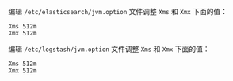 编辑 `/etc/elasticsearch/jvm.option` 文件调整 `Xms` 和 `Xmx` 下面的值：

```
Xms 512m
Xmx 512m
```

编辑 `/etc/logstash/jvm.option` 文件调整 `Xms` 和 `Xmx` 下面的值：

```
Xms 512m
Xmx 512m
```